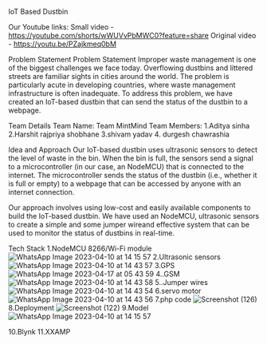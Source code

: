IoT Based Dustbin

Our Youtube links:
Small video - https://youtube.com/shorts/wWUVvPbMWC0?feature=share
Original video - https://youtu.be/PZajkmeq0bM

Problem Statement
Problem Statement Improper waste management is one of the biggest challenges we face today. Overflowing dustbins and littered streets are familiar sights in cities around the world. The problem is particularly acute in developing countries, where waste management infrastructure is often inadequate. To address this problem, we have created an IoT-based dustbin that can send the status of the dustbin to a webpage.

Team Details
Team Name: Team MintMind
Team Members: 1.Aditya sinha
              2.Harshit rajpriya shobhane
              3.shivam yadav
              4. durgesh chawrashia

Idea and Approach
Our IoT-based dustbin uses ultrasonic sensors to detect the level of waste in the bin. When the bin is full, the sensors send a signal to a microcontroller (in our case, an NodeMCU) that is connected to the internet. The microcontroller sends the status of the dustbin (i.e., whether it is full or empty) to a webpage that can be accessed by anyone with an internet connection.

Our approach involves using low-cost and easily available components to build the IoT-based dustbin. We have used an  NodeMCU, ultrasonic sensors to create a simple  and some jumper wireand effective system that can be used to monitor the status of dustbins in real-time.

Tech Stack
1.NodeMCU 8266/Wi-Fi module
![WhatsApp Image 2023-04-10 at 14 15 57](https://user-images.githubusercontent.com/124424057/232351435-fc993155-111b-4a90-bc0e-b78c10ce67d4.jpg)
2.Ultrasonic sensors
![WhatsApp Image 2023-04-10 at 14 43 57](https://user-images.githubusercontent.com/124424057/232352246-73c0291d-7167-4f1b-9aa4-9d94f2c772fb.jpg)
3.GPS
![WhatsApp Image 2023-04-17 at 05 43 59](https://user-images.githubusercontent.com/124424057/232352253-b371bb3a-1c87-46f4-bd33-2a083298113c.jpg)
4..GSM
![WhatsApp Image 2023-04-10 at 14 43 58](https://user-images.githubusercontent.com/124424057/232351433-6b009cc3-7e46-47a6-a7bd-b16e3119c748.jpg)
5..Jumper wires
![WhatsApp Image 2023-04-10 at 14 43 54](https://user-images.githubusercontent.com/124424057/232351436-e38034f8-17c3-4284-ac0f-8b85eca2ce53.jpg)
6.servo motor
![WhatsApp Image 2023-04-10 at 14 43 56](https://user-images.githubusercontent.com/124424057/232351439-375704b8-acc4-439a-b34b-b4923bfa77b8.jpg)
7.php code
![Screenshot (126)](https://user-images.githubusercontent.com/124424057/232352534-dfd5a1b1-efe6-44f2-ab2e-00b7865b6656.png)
8.Deployment
![Screenshot (122)](https://user-images.githubusercontent.com/124424057/232351626-73421ea5-9b59-4e7e-9bcd-ed6a0679560e.png)
9.Model
![WhatsApp Image 2023-04-10 at 14 15 57](https://user-images.githubusercontent.com/124424057/232352237-ae005a40-f858-4dad-8259-658167c3102d.jpg)

10.Blynk
11.XXAMP



